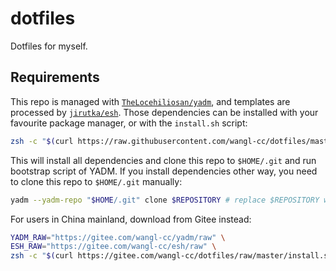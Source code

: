 # dotfiles

Dotfiles for myself.

## Requirements

This repo is managed with [`TheLocehiliosan/yadm`](https://github.com/TheLocehiliosan/yadm),
and templates are processed by [`jirutka/esh`](https://github.com/jirutka/esh).
Those dependencies can be installed with your favourite package manager,
or with the `install.sh` script:
```bash
zsh -c "$(curl https://raw.githubusercontent.com/wangl-cc/dotfiles/master/install.sh)"
```

This will install all dependencies and clone this repo to `$HOME/.git` and run bootstrap script of YADM. If you install dependencies other way, you need to clone this repo to `$HOME/.git` manually:
```bash
yadm --yadm-repo "$HOME/.git" clone $REPOSITORY # replace $REPOSITORY with your repository url
```

For users in China mainland, download from Gitee instead:
```bash
YADM_RAW="https://gitee.com/wangl-cc/yadm/raw" \
ESH_RAW="https://gitee.com/wangl-cc/esh/raw" \
zsh -c "$(curl https://gitee.com/wangl-cc/dotfiles/raw/master/install.sh)"
```

<!-- vim:set ts=2 sw=2 tw=76: -->
